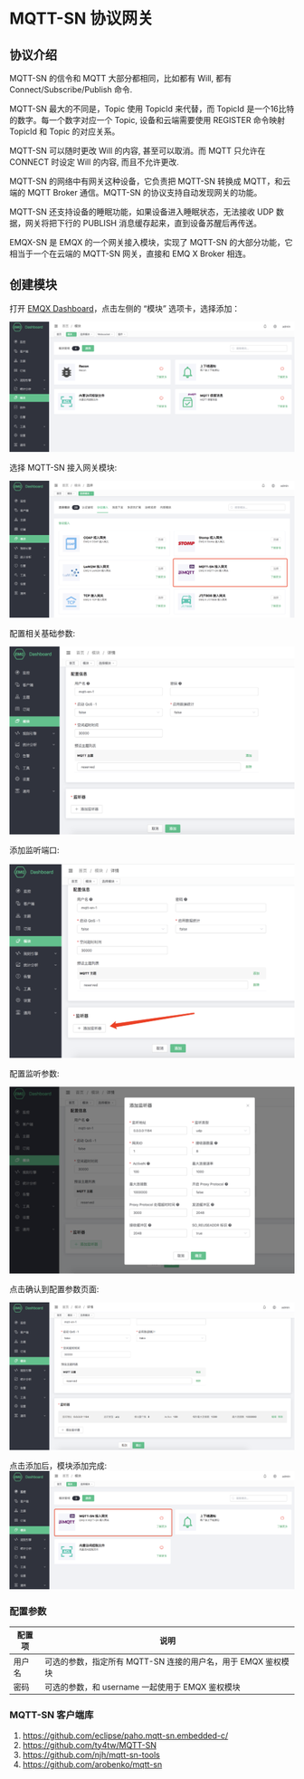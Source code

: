 # MQTT-SN 协议网关

## 协议介绍

MQTT-SN 的信令和 MQTT 大部分都相同，比如都有 Will, 都有 Connect/Subscribe/Publish 命令.

MQTT-SN 最大的不同是，Topic 使用 TopicId 来代替，而 TopicId 是一个16比特的数字。每一个数字对应一个
Topic, 设备和云端需要使用 REGISTER 命令映射 TopicId 和 Topic 的对应关系。

MQTT-SN 可以随时更改 Will 的内容, 甚至可以取消。而 MQTT 只允许在 CONNECT 时设定 Will 的内容,
而且不允许更改.

MQTT-SN 的网络中有网关这种设备，它负责把 MQTT-SN 转换成 MQTT，和云端的 MQTT Broker 通信。MQTT-SN
的协议支持自动发现网关的功能。

MQTT-SN 还支持设备的睡眠功能，如果设备进入睡眠状态，无法接收 UDP 数据，网关将把下行的 PUBLISH
消息缓存起来，直到设备苏醒后再传送。

EMQX-SN 是 EMQX 的一个网关接入模块，实现了 MQTT-SN 的大部分功能，它相当于一个在云端的 MQTT-SN 网关，直接和 EMQ
X Broker 相连。

## 创建模块

打开 [EMQX Dashboard](http://127.0.0.1:18083/#/modules)，点击左侧的 “模块” 选项卡，选择添加：

![image-20200927213049265](./assets/modules.png)

选择 MQTT-SN 接入网关模块:

![image-20200927213049265](./assets/proto_mqtt_sn1.png)

配置相关基础参数:

![image-20200927213049265](./assets/proto_mqtt_sn2.png)

添加监听端口:

![image-20200927213049265](./assets/proto_mqtt_sn3.png)

配置监听参数:

![image-20200927213049265](./assets/proto_mqtt_sn4.png)

点击确认到配置参数页面:

![image-20200927213049265](./assets/proto_mqtt_sn5.png)

点击添加后，模块添加完成:
![image-20200927213049265](./assets/proto_mqtt_sn6.png)

### 配置参数

| 配置项                      |       说明                           |
| --------------------------- | ---------------------------------- |
| 用户名            | 可选的参数，指定所有 MQTT-SN 连接的用户名，用于 EMQX 鉴权模块 |
| 密码            | 可选的参数，和 username 一起使用于 EMQX 鉴权模块           |


### MQTT-SN 客户端库

1.  <https://github.com/eclipse/paho.mqtt-sn.embedded-c/>
2.  <https://github.com/ty4tw/MQTT-SN>
3.  <https://github.com/njh/mqtt-sn-tools>
4.  <https://github.com/arobenko/mqtt-sn>
